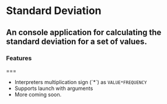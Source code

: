 # Standard Deviation
## An console application for calculating the standard deviation for a set of values.
### Features
===
* Interpreters multiplication sign (´*´) as `VALUE*FREQUENCY`
* Supports launch with arguments
* More coming soon.
